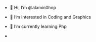 - 👋 Hi, I’m @alamin0hnp
- 👀 I’m interested in Coding and Graphics
- 🌱 I’m currently learning Php

- 
<!---
alamin0hnp/alamin0hnp is a ✨ special ✨ repository because its `README.md` (this file) appears on your GitHub profile.
You can click the Preview link to take a look at your changes.
--->
